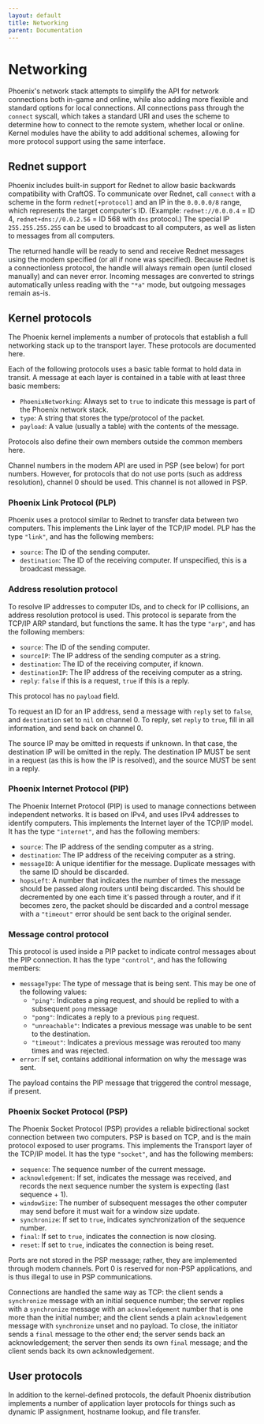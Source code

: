 ```yaml
---
layout: default
title: Networking
parent: Documentation
---
```


# Networking
Phoenix's network stack attempts to simplify the API for network connections both in-game and online, while also adding more flexible and standard options for local connections. All connections pass through the `connect` syscall, which takes a standard URI and uses the scheme to determine how to connect to the remote system, whether local or online. Kernel modules have the ability to add additional schemes, allowing for more protocol support using the same interface.

## Rednet support
Phoenix includes built-in support for Rednet to allow basic backwards compatibility with CraftOS. To communicate over Rednet, call `connect` with a scheme in the form `rednet[+protocol]` and an IP in the `0.0.0.0/8` range, which represents the target computer's ID. (Example: `rednet://0.0.0.4` = ID 4, `rednet+dns://0.0.2.56` = ID 568 with `dns` protocol.) The special IP `255.255.255.255` can be used to broadcast to all computers, as well as listen to messages from all computers.

The returned handle will be ready to send and receive Rednet messages using the modem specified (or all if none was specified). Because Rednet is a connectionless protocol, the handle will always remain open (until closed manually) and can never error. Incoming messages are converted to strings automatically unless reading with the `"*a"` mode, but outgoing messages remain as-is.

## Kernel protocols
The Phoenix kernel implements a number of protocols that establish a full networking stack up to the transport layer. These protocols are documented here.

Each of the following protocols uses a basic table format to hold data in transit. A message at each layer is contained in a table with at least three basic members:
* `PhoenixNetworking`: Always set to `true` to indicate this message is part of the Phoenix network stack.
* `type`: A string that stores the type/protocol of the packet.
* `payload`: A value (usually a table) with the contents of the message.

Protocols also define their own members outside the common members here.

Channel numbers in the modem API are used in PSP (see below) for port numbers. However, for protocols that do not use ports (such as address resolution), channel 0 should be used. This channel is not allowed in PSP.

### Phoenix Link Protocol (PLP)
Phoenix uses a protocol similar to Rednet to transfer data between two computers. This implements the Link layer of the TCP/IP model. PLP has the type `"link"`, and has the following members:
* `source`: The ID of the sending computer.
* `destination`: The ID of the receiving computer. If unspecified, this is a broadcast message.

### Address resolution protocol
To resolve IP addresses to computer IDs, and to check for IP collisions, an address resolution protocol is used. This protocol is separate from the TCP/IP ARP standard, but functions the same. It has the type `"arp"`, and has the following members:
* `source`: The ID of the sending computer.
* `sourceIP`: The IP address of the sending computer as a string.
* `destination`: The ID of the receiving computer, if known.
* `destinationIP`: The IP address of the receiving computer as a string.
* `reply`: `false` if this is a request, `true` if this is a reply.

This protocol has no `payload` field.

To request an ID for an IP address, send a message with `reply` set to `false`, and `destination` set to `nil` on channel 0. To reply, set `reply` to `true`, fill in all information, and send back on channel 0.

The source IP may be omitted in requests if unknown. In that case, the destination IP will be omitted in the reply. The destination IP MUST be sent in a request (as this is how the IP is resolved), and the source MUST be sent in a reply.

### Phoenix Internet Protocol (PIP)
The Phoenix Internet Protocol (PIP) is used to manage connections between independent networks. It is based on IPv4, and uses IPv4 addresses to identify computers. This implements the Internet layer of the TCP/IP model. It has the type `"internet"`, and has the following members:
* `source`: The IP address of the sending computer as a string.
* `destination`: The IP address of the receiving computer as a string.
* `messageID`: A unique identifier for the message. Duplicate messages with the same ID should be discarded.
* `hopsLeft`: A number that indicates the number of times the message should be passed along routers until being discarded. This should be decremented by one each time it's passed through a router, and if it becomes zero, the packet should be discarded and a control message with a `"timeout"` error should be sent back to the original sender.

### Message control protocol
This protocol is used inside a PIP packet to indicate control messages about the PIP connection. It has the type `"control"`, and has the following members:
* `messageType`: The type of message that is being sent. This may be one of the following values:
  * `"ping"`: Indicates a ping request, and should be replied to with a subsequent `pong` message
  * `"pong"`: Indicates a reply to a previous `ping` request.
  * `"unreachable"`: Indicates a previous message was unable to be sent to the destination.
  * `"timeout"`: Indicates a previous message was rerouted too many times and was rejected.
* `error`: If set, contains additional information on why the message was sent.

The payload contains the PIP message that triggered the control message, if present.

### Phoenix Socket Protocol (PSP)
The Phoenix Socket Protocol (PSP) provides a reliable bidirectional socket connection between two computers. PSP is based on TCP, and is the main protocol exposed to user programs. This implements the Transport layer of the TCP/IP model. It has the type `"socket"`, and has the following members:
* `sequence`: The sequence number of the current message.
* `acknowledgement`: If set, indicates the message was received, and records the next sequence number the system is expecting (last sequence + 1).
* `windowSize`: The number of subsequent messages the other computer may send before it must wait for a window size update.
* `synchronize`: If set to `true`, indicates synchronization of the sequence number.
* `final`: If set to `true`, indicates the connection is now closing.
* `reset`: If set to `true`, indicates the connection is being reset.

Ports are not stored in the PSP message; rather, they are implemented through modem channels. Port 0 is reserved for non-PSP applications, and is thus illegal to use in PSP communications.

Connections are handled the same way as TCP: the client sends a `synchronize` message with an initial sequence number; the server replies with a `synchronize` message with an `acknowledgement` number that is one more than the initial number; and the client sends a plain `acknowledgement` message with `synchronize` unset and no payload. To close, the initiator sends a `final` message to the other end; the server sends back an acknowledgement; the server then sends its own `final` message; and the client sends back its own acknowledgement.

## User protocols
In addition to the kernel-defined protocols, the default Phoenix distribution implements a number of application layer protocols for things such as dynamic IP assignment, hostname lookup, and file transfer.
